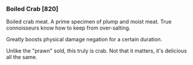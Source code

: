 ### Boiled Crab [820]

Boiled crab meat. A prime specimen of plump and moist meat. True connoisseurs know how to keep from over-salting.

Greatly boosts physical damage negation for a certain duration.

Unlike the "prawn" sold, this truly is crab. Not that it matters, it's delicious all the same.